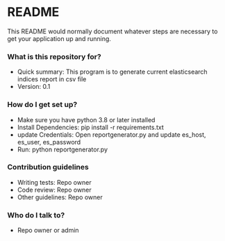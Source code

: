 # README #

This README would normally document whatever steps are necessary to get your application up and running.

### What is this repository for? ###

* Quick summary: This program is to generate current elasticsearch indices report in csv file
* Version: 0.1

### How do I get set up? ###

* Make sure you have python 3.8 or later installed
* Install Dependencies: pip install -r requirements.txt
* update Credentials: Open reportgenerator.py and update es_host, es_user, es_password
* Run: python reportgenerator.py

### Contribution guidelines ###

* Writing tests: Repo owner
* Code review: Repo owner
* Other guidelines: Repo owner

### Who do I talk to? ###

* Repo owner or admin